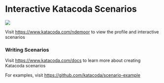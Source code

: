# Interactive Katacoda Scenarios

[![](http://shields.katacoda.com/katacoda/ndemoor/count.svg)](https://www.katacoda.com/ndemoor "Get your profile on Katacoda.com")

Visit https://www.katacoda.com/ndemoor to view the profile and interactive scenarios

### Writing Scenarios
Visit https://www.katacoda.com/docs to learn more about creating Katacoda scenarios

For examples, visit https://github.com/katacoda/scenario-example
